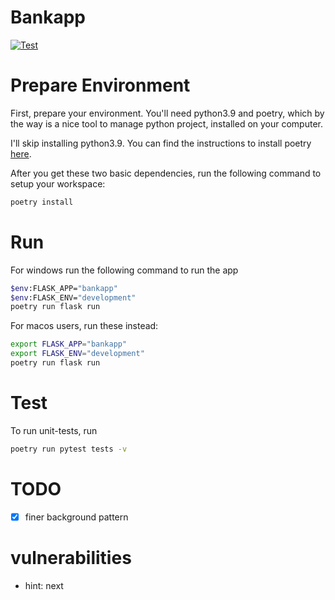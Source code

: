 # Bankapp
[![Test](https://github.com/gwy15/bankapp/actions/workflows/test.yml/badge.svg)](https://github.com/gwy15/bankapp/actions/workflows/test.yml)

# Prepare Environment

First, prepare your environment. You'll need python3.9 and poetry, which by the way is a 
nice tool to manage python project, installed on your computer.

I'll skip installing python3.9. You can find the instructions to install poetry [here].

[here]: https://pypi.org/project/poetry/#Installation

After you get these two basic dependencies, run the following command
to setup your workspace:

```bash
poetry install
```

# Run

For windows run the following command to run the app
```bash
$env:FLASK_APP="bankapp"
$env:FLASK_ENV="development"
poetry run flask run
```

For macos users, run these instead:
```bash
export FLASK_APP="bankapp"
export FLASK_ENV="development"
poetry run flask run
```

# Test
To run unit-tests, run
```bash
poetry run pytest tests -v
```

# TODO
- [x] finer background pattern

# vulnerabilities
- hint: next
